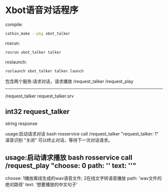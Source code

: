 # Xbot语音对话程序

compile:
```bash
catkin_make --pkg xbot_talker
```

rosrun:
```bash
rosrun xbot_talker talker
```

roslaunch:
```bash
roslaunch xbot_talker talker.launch
```
包含两个服务:请求对话，请求播放
/request_talker
/request_play

---
/request_talker
request_talker.srv

int32 request_talker
---
string response

usage:启动请求对话
bash
rosservice call /request_talker "request_talker: 1" 
语音识别 "关闭" 可以终止对话，等待下一次对话请求。

usage:启动请求播放
bash
rosservice call /request_play "choose: 0
path: ''
text: ''"
---
choose: 1播放离线生成的wav语音文件; 2在线文字转语音播放
path: 'wav文件的绝对路径'
text: '想要播放的中文句子'

